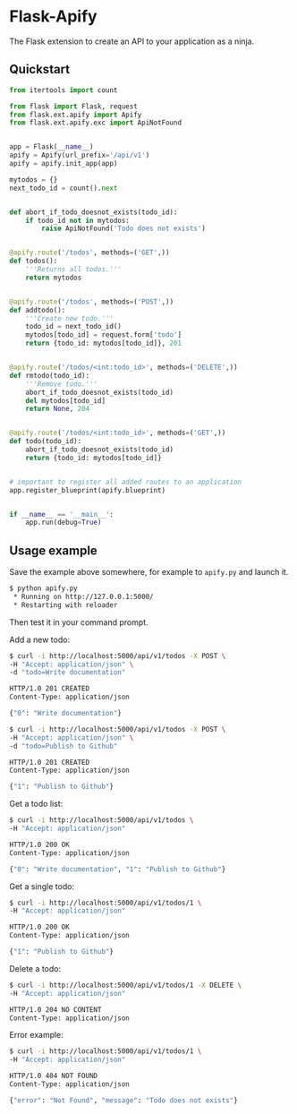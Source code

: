 Flask-Apify
===========

The Flask extension to create an API to your application as a ninja.

Quickstart
----------

```python
from itertools import count

from flask import Flask, request
from flask.ext.apify import Apify
from flask.ext.apify.exc import ApiNotFound


app = Flask(__name__)
apify = Apify(url_prefix='/api/v1')
apify = apify.init_app(app)

mytodos = {}
next_todo_id = count().next


def abort_if_todo_doesnot_exists(todo_id):
    if todo_id not in mytodos:
        raise ApiNotFound('Todo does not exists')


@apify.route('/todos', methods=('GET',))
def todos():
    '''Returns all todos.'''
    return mytodos


@apify.route('/todos', methods=('POST',))
def addtodo():
    '''Create new todo.'''
    todo_id = next_todo_id()
    mytodos[todo_id] = request.form['todo']
    return {todo_id: mytodos[todo_id]}, 201


@apify.route('/todos/<int:todo_id>', methods=('DELETE',))
def rmtodo(todo_id):
    '''Remove todo.'''
    abort_if_todo_doesnot_exists(todo_id)
    del mytodos[todo_id]
    return None, 204


@apify.route('/todos/<int:todo_id>', methods=('GET',))
def todo(todo_id):
    abort_if_todo_doesnot_exists(todo_id)
    return {todo_id: mytodos[todo_id]}


# important to register all added routes to an application
app.register_blueprint(apify.blueprint)


if __name__ == '__main__':
    app.run(debug=True)
```

Usage example
-------------

Save the example above somewhere, for example to `apify.py` and launch it.

```sh
$ python apify.py
 * Running on http://127.0.0.1:5000/
 * Restarting with reloader
```

Then test it in your command prompt.

Add a new todo:

```sh
$ curl -i http://localhost:5000/api/v1/todos -X POST \
-H "Accept: application/json" \
-d "todo=Write documentation"

HTTP/1.0 201 CREATED
Content-Type: application/json

{"0": "Write documentation"}
```

```sh
$ curl -i http://localhost:5000/api/v1/todos -X POST \
-H "Accept: application/json" \
-d "todo=Publish to Github"

HTTP/1.0 201 CREATED
Content-Type: application/json

{"1": "Publish to Github"}
```

Get a todo list:

```sh
$ curl -i http://localhost:5000/api/v1/todos \
-H "Accept: application/json"

HTTP/1.0 200 OK
Content-Type: application/json

{"0": "Write documentation", "1": "Publish to Github"}
```

Get a single todo:

```sh
$ curl -i http://localhost:5000/api/v1/todos/1 \
-H "Accept: application/json"

HTTP/1.0 200 OK
Content-Type: application/json

{"1": "Publish to Github"}
```

Delete a todo:

```sh
$ curl -i http://localhost:5000/api/v1/todos/1 -X DELETE \
-H "Accept: application/json"

HTTP/1.0 204 NO CONTENT
Content-Type: application/json
```

Error example:

```sh
$ curl -i http://localhost:5000/api/v1/todos/1 \
-H "Accept: application/json"

HTTP/1.0 404 NOT FOUND
Content-Type: application/json

{"error": "Not Found", "message": "Todo does not exists"}
```
